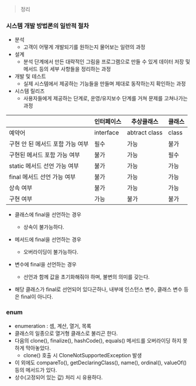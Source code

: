 > 정리
> 

### 시스템 개발 방법론의 일반적 절차

- 분석
    - 고객이 어떻게 개발되기를 원하는지 물어보는 일련의 과정
- 설계
    - 분석 단계에서 만든 대략적인 그림을 프로그램으로 만들 수 있게 데이터 저장 및 메서드 등의 세부 사항들을 정리하는 과정
- 개발 및 테스트
    - 실제 시스템에서 제공하는 기능들을 만들며 제대로 동작하는지 확인하는 과정
- 시스템 릴리즈
    - 사용자들에게 제공하는 단계로, 운영/유지보수 단계를 거쳐 문제를 고쳐나가는 과정
    

|  | 인터페이스 | 추상클래스 | 클래스 |
| --- | --- | --- | --- |
| 예약어 | interface | abtract class | class |
| 구현 안 된 메서드 포함 가능 여부 | 필수 | 가능 | 불가 |
| 구현된 메서드 포함 가능 여부 | 불가 | 가능 | 필수 |
| static 메서드 선언 가능 여부 | 불가 | 가능 | 가능 |
| final 메서드 선언 가능 여부 | 불가 | 가능 | 가능 |
| 상속 여부 | 불가 | 가능 | 가능 |
| 구현 여부 | 가능 | 불가 | 불가 |

- 클래스에 final을 선언하는 경우
    - 상속이 불가능하다.
- 메서드에 final을 선언하는 경우
    - 오버라이딩이 불가능하다.
- 변수에 final을 선언하는 경우
    - 선언과 함께 값을 초기화해줘야 하며, 불변의 의미를 갖는다.

- 해당 클래스가 final로 선언되어 있다곤하나, 내부에 인스턴스 변수, 클래스 변수 등은 final이 아니다.

### enum

- enumeration : 셈, 계산, 열거, 목록
- 클래스의 일종으로 열거형 클래스로 불리곤 한다.
- 다음의 clone(), finalize(), hashCode(), equals() 메서드를 오버라이딩 하지 못하게 막아놓았다.
    - clone() 호출 시 CloneNotSupportedException 발생
- 이 외에도 compareTo(), getDeclaringClass(), name(), ordinal(), valueOf() 등의 메서드가 있다.
- 상수(고정되어 있는 값) 처리 시 유용하다.
